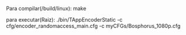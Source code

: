 Para compilar(/build/linux):
make

para executar(Raiz):
./bin/TAppEncoderStatic -c cfg/encoder_randomaccess_main.cfg -c myCFGs/Bosphorus_1080p.cfg
